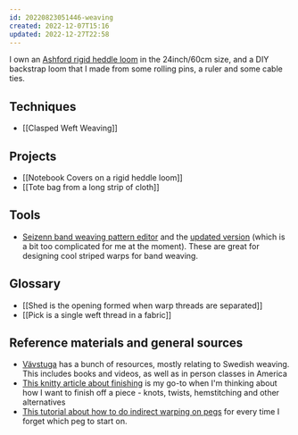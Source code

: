 ```yaml
---
id: 20220823051446-weaving
created: 2022-12-07T15:16
updated: 2022-12-27T22:58
---
```


I own an [Ashford rigid heddle loom](https://www.winghamwoolwork.co.uk/rigid-heddle-loom.html) in the 24inch/60cm size, and a DIY backstrap loom that I made from some rolling pins, a ruler and some cable ties.

## Techniques
 
- [[Clasped Weft Weaving]]

##  Projects

- [[Notebook Covers on a rigid heddle loom]]
- [[Tote bag from a long strip of cloth]]

## Tools

- [Seizenn band weaving pattern editor](https://www.raktres.net/seizenn/editor.html) and the [updated version](https://www.raktres.net/seizenn/) (which is a bit too complicated for me at the moment). These are great for designing cool striped warps for band weaving.

## Glossary

- [[Shed is the opening formed when warp threads are separated]]
- [[Pick is a single weft thread in a fabric]]

## Reference materials and general sources

- [Vävstuga](https://vavstuga.com) has a bunch of resources, mostly relating to Swedish weaving. This includes books and videos, as well as in person classes in America
- [This knitty article about finishing](https://knitty.com/ISSUEw15/FEATw15GW/FEATw15GW.php) is my go-to when I'm thinking about how I want to finish off a piece - knots, twists, hemstitching and other alternatives
- [This tutorial about how to do indirect warping on pegs](https://www.ashford.co.nz/indirect-warping-on-the-rigid-heddle-loom) for every time I forget which peg to start on.